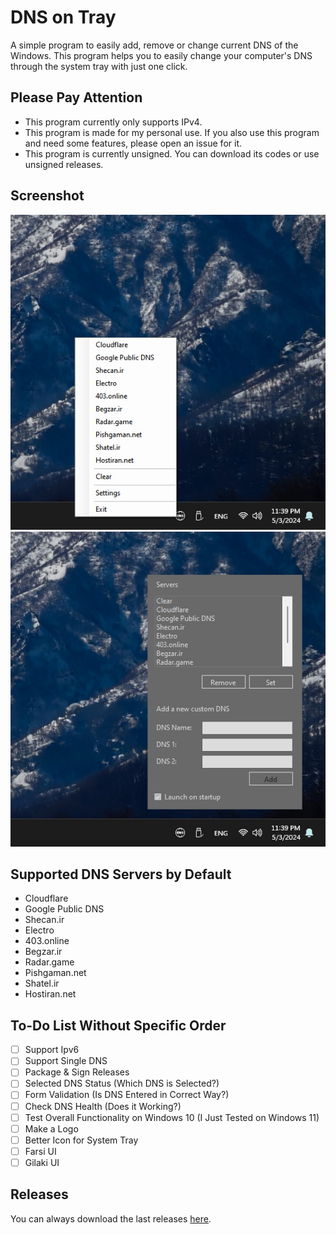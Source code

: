 # DNS on Tray
A simple program to easily add, remove or change current DNS of the Windows. This program helps you to easily change your computer's DNS through the system tray with just one click.

## Please Pay Attention
- This program currently only supports IPv4.
- This program is made for my personal use. If you also use this program and need some features, please open an issue for it.
- This program is currently unsigned. You can download its codes or use unsigned releases.

## Screenshot
![Screenshot of DNS on Try program on the system tray.](screenshot1.jpg "Screenshot of DNS on Try Program") ![Another screenshot of DNS on Try program on the system tray.](screenshot2.jpg "Another screenshot of DNS on Try Program")

## Supported DNS Servers by Default
- Cloudflare
- Google Public DNS
- Shecan.ir
- Electro
- 403.online
- Begzar.ir
- Radar.game
- Pishgaman.net
- Shatel.ir
- Hostiran.net

## To-Do List Without Specific Order
- [ ] Support Ipv6
- [ ] Support Single DNS
- [ ] Package & Sign Releases
- [ ] Selected DNS Status (Which DNS is Selected?)
- [ ] Form Validation (Is DNS Entered in Correct Way?)
- [ ] Check DNS Health (Does it Working?)
- [ ] Test Overall Functionality on Windows 10 (I Just Tested on Windows 11)
- [ ] Make a Logo
- [ ] Better Icon for System Tray
- [ ] Farsi UI
- [ ] Gilaki UI

## Releases
You can always download the last releases [here](https://github.com/LordArma/DNS-on-Tray/releases).
